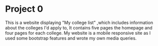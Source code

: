 # Project 0

This is a website displaying "My college list" ,which includes information about the colleges I'd apply to, It contains five pages the homepage and four pages for each college.
My website is a mobile responsive site as I used some bootstrap features and wrote my own media queries.
